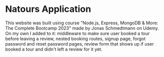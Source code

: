 # Natours Application

This website was built using course "Node.js, Express, MongoDB & More: The Complete Bootcamp 2023" made by Jonas Schmedtmann on Udemy. On my own I added to it: middleware to make sure user booked a tour before leaving a review, nested booking routes, signup page, forgot password and reset password pages, review form that shows up if user booked a tour and didn't left a review for it yet.
